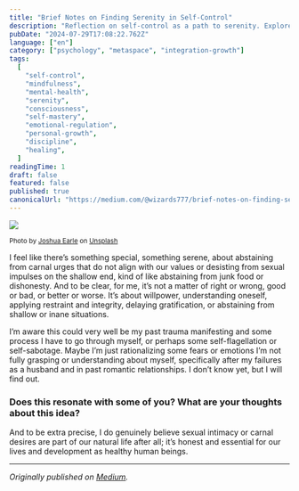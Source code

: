 ```yaml
---
title: "Brief Notes on Finding Serenity in Self-Control"
description: "Reflection on self-control as a path to serenity. Explores the balance between natural desires and conscious restraint in the context of personal values."
pubDate: "2024-07-29T17:08:22.762Z"
language: ["en"]
category: ["psychology", "metaspace", "integration-growth"]
tags:
  [
    "self-control",
    "mindfulness",
    "mental-health",
    "serenity",
    "consciousness",
    "self-mastery",
    "emotional-regulation",
    "personal-growth",
    "discipline",
    "healing",
  ]
readingTime: 1
draft: false
featured: false
published: true
canonicalUrl: "https://medium.com/@wizards777/brief-notes-on-finding-serenity-in-self-control-e2e489677baa"
---
```


![](https://cdn-images-1.medium.com/max/800/0*C5b_lUwsLZ12xFSD)

<small>Photo by [Joshua Earle](https://unsplash.com/@joshuaearle?utm_source=medium&utm_medium=referral) on [Unsplash](https://unsplash.com?utm_source=medium&utm_medium=referral)</small>

I feel like there’s something special, something serene, about abstaining from carnal urges that do not align with our values or desisting from sexual impulses on the shallow end, kind of like abstaining from junk food or dishonesty. And to be clear, for me, it’s not a matter of right or wrong, good or bad, or better or worse. It’s about willpower, understanding oneself, applying restraint and integrity, delaying gratification, or abstaining from shallow or inane situations.

I’m aware this could very well be my past trauma manifesting and some process I have to go through myself, or perhaps some self-flagellation or self-sabotage. Maybe I’m just rationalizing some fears or emotions I’m not fully grasping or understanding about myself, specifically after my failures as a husband and in past romantic relationships. I don’t know yet, but I will find out.

### Does this resonate with some of you? What are your thoughts about this idea?

And to be extra precise, I do genuinely believe sexual intimacy or carnal desires are part of our natural life after all; it’s honest and essential for our lives and development as healthy human beings.

---

_Originally published on [Medium](https://medium.com/@wizards777/brief-notes-on-finding-serenity-in-self-control-e2e489677baa)._
